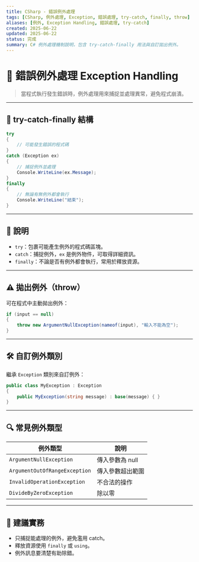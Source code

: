 ```yaml
---
title: CSharp - 錯誤例外處理
tags: [CSharp, 例外處理, Exception, 錯誤處理, try-catch, finally, throw]
aliases: [例外, Exception Handling, 錯誤處理, try-catch]
created: 2025-06-22
updated: 2025-06-22
status: 完成
summary: C# 例外處理機制說明，包含 try-catch-finally 用法與自訂拋出例外。
---
```

# 🚨 錯誤例外處理 Exception Handling

>當程式執行發生錯誤時，例外處理用來捕捉並處理異常，避免程式崩潰。

---
## 🧩 try-catch-finally 結構


```csharp
try
{
    // 可能發生錯誤的程式碼
}
catch (Exception ex)
{
    // 捕捉例外並處理
    Console.WriteLine(ex.Message);
}
finally
{
    // 無論有無例外都會執行
    Console.WriteLine("結束");
}
```

---
## 📌 說明

- `try`：包裹可能產生例外的程式碼區塊。
- `catch`：捕捉例外，`ex` 是例外物件，可取得詳細資訊。
- `finally`：不論是否有例外都會執行，常用於釋放資源。

---
## ⚠️ 拋出例外（throw）

可在程式中主動拋出例外：
```csharp
if (input == null)
{
    throw new ArgumentNullException(nameof(input), "輸入不能為空");
}
```

---
## 🛠️ 自訂例外類別

繼承 `Exception` 類別來自訂例外：

```csharp
public class MyException : Exception
{
    public MyException(string message) : base(message) { }
}
```

---
## 🔍 常見例外類型

|例外類型|說明|
|---|---|
|`ArgumentNullException`|傳入參數為 null|
|`ArgumentOutOfRangeException`|傳入參數超出範圍|
|`InvalidOperationException`|不合法的操作|
|`DivideByZeroException`|除以零|

---
## 🧠 建議實務

- 只捕捉能處理的例外，避免濫用 catch。
- 釋放資源使用 `finally` 或 `using`。
- 例外訊息要清楚有助除錯。